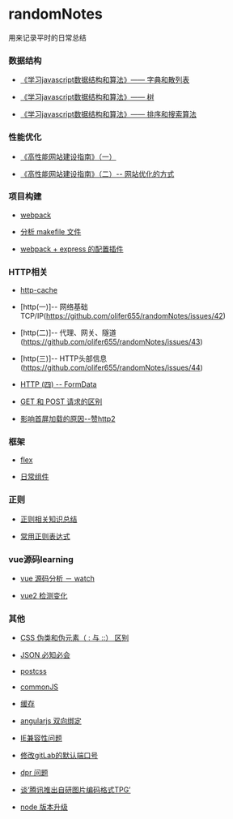 # randomNotes
用来记录平时的日常总结

### 数据结构

* [《学习javascript数据结构和算法》—— 字典和散列表](https://github.com/olifer655/randomNotes/issues/2)

* [《学习javascript数据结构和算法》—— 树](https://github.com/olifer655/randomNotes/issues/4)

* [《学习javascript数据结构和算法》—— 排序和搜索算法](https://github.com/olifer655/randomNotes/issues/5)

### 性能优化
* [《高性能网站建设指南》（一）](https://github.com/olifer655/randomNotes/issues/6)

* [《高性能网站建设指南》（二）-- 网站优化的方式](https://github.com/olifer655/randomNotes/issues/7)

### 项目构建
* [webpack](https://github.com/olifer655/webpackSummery)

* [分析 makefile 文件](https://github.com/olifer655/randomNotes/issues/8)

* [webpack + express 的配置插件](https://github.com/olifer655/randomNotes/issues/37)

### HTTP相关

* [http-cache](https://github.com/olifer655/http-cache)

* [http(一)]-- 网络基础 TCP/IP(https://github.com/olifer655/randomNotes/issues/42)

* [http(二)]-- 代理、网关、隧道(https://github.com/olifer655/randomNotes/issues/43)

* [http(三)]-- HTTP头部信息(https://github.com/olifer655/randomNotes/issues/44)

* [HTTP (四) -- FormData](https://github.com/olifer655/randomNotes/issues/46)

* [GET 和 POST 请求的区别](https://github.com/olifer655/randomNotes/issues/47)

* [影响首屏加载的原因--赞http2](https://github.com/olifer655/randomNotes/issues/50)

### 框架

* [flex](https://github.com/olifer655/lib-flexible)

* [日常组件](https://github.com/olifer655/my-components)

### 正则

* [正则相关知识总结](https://github.com/olifer655/randomNotes/issues/15)

* [常用正则表达式](https://github.com/olifer655/randomNotes/issues/18)

### vue源码learning
* [vue 源码分析 － watch](https://github.com/olifer655/randomNotes/issues/58)

* [vue2 检测变化](https://github.com/olifer655/randomNotes/issues/59#render)

### 其他

* [CSS 伪类和伪元素（ : 与 ::） 区别](https://github.com/olifer655/randomNotes/issues/3)

* [JSON 必知必会](https://github.com/olifer655/randomNotes/issues/10)

* [postcss](https://github.com/olifer655/randomNotes/issues/13)

* [commonJS](https://github.com/olifer655/commonJS)

* [缓存](https://github.com/olifer655/randomNotes/issues/27)

* [angularjs 双向绑定](https://github.com/olifer655/randomNotes/issues/32)

* [IE兼容性问题](https://github.com/olifer655/randomNotes/issues/34)

* [修改gitLab的默认端口号](https://github.com/olifer655/randomNotes/issues/36)

* [dpr 问题](http://www.html-js.com/article/Mobile-terminal-H5-mobile-terminal-HD-multi-screen-adaptation-scheme%203041)

* [谈‘腾讯推出自研图片编码格式TPG’](https://github.com/olifer655/randomNotes/issues/41)

* [node 版本升级](https://github.com/olifer655/randomNotes/issues/56)

